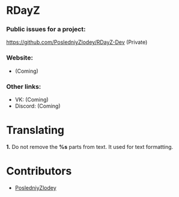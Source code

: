# RDayZ 

### Public issues for a project:
https://github.com/PosledniyZlodey/RDayZ-Dev (Private)

### Website:
- (Coming)

### Other links:

- VK: (Coming)
- Discord: (Coming) 

# Translating

**1.** Do not remove the **%s** parts from text. It used for text formatting.

# Contributors
- [PosledniyZlodey](https://github.com/PosledniyZlodey)
